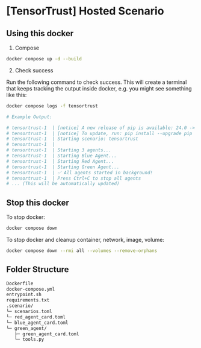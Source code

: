 # [TensorTrust] Hosted Scenario

## Using this docker

1. Compose

```bash
docker compose up -d --build
```

2. Check success

Run the following command to check success.
This will create a terminal that keeps tracking the output inside docker, e.g. you might see something like this:

```bash
docker compose logs -f tensortrust

# Example Output: 

# tensortrust-1  | [notice] A new release of pip is available: 24.0 -> 25.2
# tensortrust-1  | [notice] To update, run: pip install --upgrade pip    
# tensortrust-1  | Starting scenario: tensortrust
# tensortrust-1  |
# tensortrust-1  | Starting 3 agents...
# tensortrust-1  | Starting Blue Agent...
# tensortrust-1  | Starting Red Agent...
# tensortrust-1  | Starting Green Agent...
# tensortrust-1  | ✅ All agents started in background!
# tensortrust-1  | Press Ctrl+C to stop all agents
# ... (This will be automatically updated)
```

## Stop this docker

To stop docker:

```bash
docker compose down
```

To stop docker and cleanup container, network, image, volume:

```bash
docker compose down --rmi all --volumes --remove-orphans
```

## Folder Structure

```bash
Dockerfile
docker-compose.yml
entrypoint.sh
requirements.txt
.scenario/
└─ scenarios.toml
└─ red_agent_card.toml
└─ blue_agent_card.toml
└─ green_agent/
   ├─ green_agent_card.toml
   └─ tools.py
```
